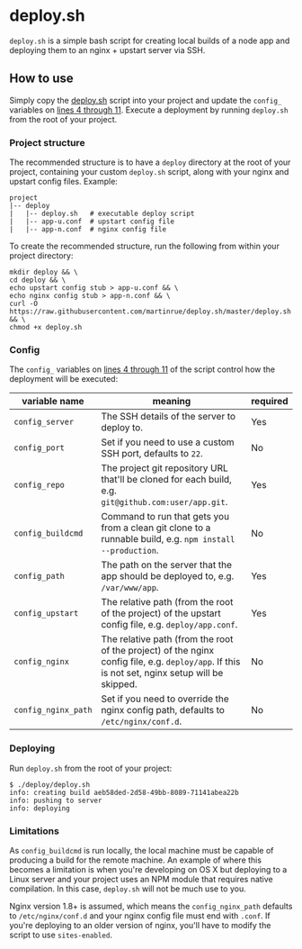 # deploy.sh

`deploy.sh` is a simple bash script for creating local builds of a node app and deploying them to an nginx + upstart server via SSH.

## How to use
Simply copy the [deploy.sh](https://raw.githubusercontent.com/martinrue/deploy.sh/master/deploy.sh) script into your project and update the `config_` variables on [lines 4 through 11](https://github.com/martinrue/deploy.sh/blob/master/deploy.sh#L4-L11). Execute a deployment by running `deploy.sh` from the root of your project.

### Project structure
The recommended structure is to have a `deploy` directory at the root of your project, containing your custom `deploy.sh` script, along with your nginx and upstart config files. Example:

```
project
|-- deploy
|   |-- deploy.sh   # executable deploy script
|   |-- app-u.conf  # upstart config file
|   |-- app-n.conf  # nginx config file
```

To create the recommended structure, run the following from within your project directory:

```shell
mkdir deploy && \
cd deploy && \
echo upstart config stub > app-u.conf && \
echo nginx config stub > app-n.conf && \
curl -O https://raw.githubusercontent.com/martinrue/deploy.sh/master/deploy.sh && \
chmod +x deploy.sh
```

### Config
The `config_` variables on [lines 4 through 11](https://github.com/martinrue/deploy.sh/blob/master/deploy.sh#L4-L11) of the script control how the deployment will be executed:

| variable name       | meaning | required |
| ------------------- | ------- | -------- |
| `config_server`     | The SSH details of the server to deploy to. | Yes |
| `config_port`       | Set if you need to use a custom SSH port, defaults to `22`. | No |
| `config_repo`       | The project git repository URL that'll be cloned for each build, e.g. `git@github.com:user/app.git`. | Yes |
| `config_buildcmd`   | Command to run that gets you from a clean git clone to a runnable build, e.g. `npm install --production`. | No |
| `config_path`       | The path on the server that the app should be deployed to, e.g. `/var/www/app`. | Yes |
| `config_upstart`    | The relative path (from the root of the project) of the upstart config file, e.g. `deploy/app.conf`. | Yes |
| `config_nginx`      | The relative path (from the root of the project) of the nginx config file, e.g. `deploy/app`. If this is not set, nginx setup will be skipped. | No |
| `config_nginx_path` | Set if you need to override the nginx config path, defaults to `/etc/nginx/conf.d`. | No |

### Deploying

Run `deploy.sh` from the root of your project:

```shell
$ ./deploy/deploy.sh
info: creating build aeb58ded-2d58-49bb-8089-71141abea22b
info: pushing to server
info: deploying
```

### Limitations
As `config_buildcmd` is run locally, the local machine must be capable of producing a build for the remote machine. An example of where this becomes a limitation is when you're developing on OS X but deploying to a Linux server and your project uses an NPM module that requires native compilation. In this case, `deploy.sh` will not be much use to you.

Nginx version 1.8+ is assumed, which means the `config_nginx_path` defaults to `/etc/nginx/conf.d` and your nginx config file must end with `.conf`. If you're deploying to an older version of nginx, you'll have to modify the script to use `sites-enabled`.

